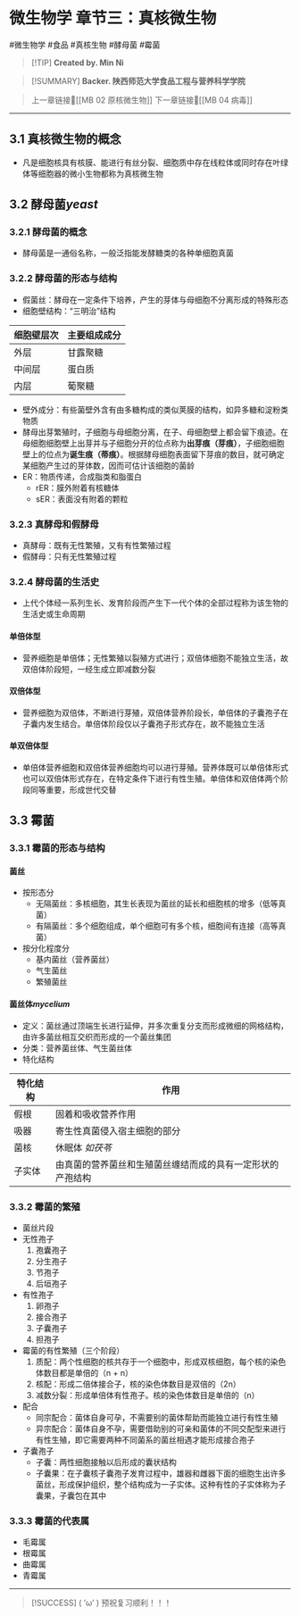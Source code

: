 # 微生物学 章节三：真核微生物
#微生物学 #食品  #真核生物 #酵母菌 #霉菌


> [!TIP] **Created by. Min Ni**

> [!SUMMARY] **Backer. 陕西师范大学食品工程与营养科学学院**

> 上一章链接🔗[[MB 02 原核微生物]]
> 下一章链接🔗[[MB 04 病毒]]

---
## 3.1 真核微生物的概念
- 凡是细胞核具有核膜、能进行有丝分裂、细胞质中存在线粒体或同时存在叶绿体等细胞器的微小生物都称为真核微生物
## 3.2 酵母菌*yeast*
### 3.2.1 酵母菌的概念
- 酵母菌是一通俗名称，一般泛指能发酵糖类的各种单细胞真菌
### 3.2.2 酵母菌的形态与结构
- 假菌丝：酵母在一定条件下培养，产生的芽体与母细胞不分离形成的特殊形态
- 细胞壁结构：“三明治”结构

| 细胞壁层次 | 主要组成成分 |
| ---------- | ------------ |
| 外层       | 甘露聚糖     |
| 中间层     | 蛋白质       |
| 内层       | 葡聚糖       |
- 壁外成分：有些菌壁外含有由多糖构成的类似荚膜的结构，如异多糖和淀粉类物质
- 酵母出芽繁殖时，子细胞与母细胞分离，在子、母细胞壁上都会留下痕迹。在母细胞细胞壁上出芽并与子细胞分开的位点称为**出芽痕（芽痕）**，子细胞细胞壁上的位点为**诞生痕（蒂痕）**。根据酵母细胞表面留下芽痕的数目，就可确定某细胞产生过的芽体数，因而可估计该细胞的菌龄
- ER：物质传递，合成脂类和脂蛋白
	- rER：膜外附着有核糖体
	- sER：表面没有附着的颗粒
### 3.2.3 真酵母和假酵母
- 真酵母：既有无性繁殖，又有有性繁殖过程
- 假酵母：只有无性繁殖过程
### 3.2.4 酵母菌的生活史
- 上代个体经一系列生长、发育阶段而产生下一代个体的全部过程称为该生物的生活史或生命周期
#### 单倍体型
- 营养细胞是单倍体；无性繁殖以裂殖方式进行；双倍体细胞不能独立生活，故双倍体阶段短，一经生成立即减数分裂
#### 双倍体型
- 营养细胞为双倍体，不断进行芽殖，双倍体营养阶段长，单倍体的子囊孢子在子囊内发生结合。单倍体阶段仅以子囊孢子形式存在，故不能独立生活
#### 单双倍体型
- 单倍体营养细胞和双倍体营养细胞均可以进行芽殖。营养体既可以单倍体形式也可以双倍体形式存在，在特定条件下进行有性生殖。单倍体和双倍体两个阶段同等重要，形成世代交替
## 3.3 霉菌
### 3.3.1 霉菌的形态与结构
#### 菌丝
- 按形态分
	- 无隔菌丝：多核细胞，其生长表现为菌丝的延长和细胞核的增多（低等真菌）
	- 有隔菌丝：多个细胞组成，单个细胞可有多个核，细胞间有连接（高等真菌）
- 按分化程度分
	- 基内菌丝（营养菌丝）
	- 气生菌丝
	- 繁殖菌丝
#### 菌丝体*mycelium*
- 定义：菌丝通过顶端生长进行延伸，并多次重复分支而形成微细的网格结构，由许多菌丝相互交织而形成的一个菌丝集团
- 分类：营养菌丝体、气生菌丝体
- 特化结构

| 特化结构 | 作用                                                       |
| -------- | ---------------------------------------------------------- |
| 假根     | 固着和吸收营养作用                                         |
| 吸器     | 寄生性真菌侵入宿主细胞的部分                               |
| 菌核     | 休眠体 *如茯苓*                                            |
| 子实体   | 由真菌的营养菌丝和生殖菌丝缠结而成的具有一定形状的产孢结构 |

### 3.3.2 霉菌的繁殖
- 菌丝片段
- 无性孢子
	1. 孢囊孢子
	2. 分生孢子
	3. 节孢子
	4. 后垣孢子
- 有性孢子
	1. 卵孢子
	2. 接合孢子
	3. 子囊孢子
	4. 担孢子
- 霉菌的有性繁殖（三个阶段）
	1. 质配：两个性细胞的核共存于一个细胞中，形成双核细胞，每个核的染色体数目都是单倍的（n + n）
	2. 核配：形成二倍体接合子，核的染色体数目是双倍的（2n）
	3. 减数分裂：形成单倍体有性孢子。核的染色体数目是单倍的（n）
- 配合
	- 同宗配合：菌体自身可孕，不需要别的菌体帮助而能独立进行有性生殖
	- 异宗配合：菌体自身不孕，需要借助别的可亲和菌体的不同交配型来进行有性生殖，即它需要两种不同菌系的菌丝相遇才能形成接合孢子
- 子囊孢子
	- 子囊：两性细胞接触以后形成的囊状结构
	- 子囊果：在子囊核子囊孢子发育过程中，雄器和雌器下面的细胞生出许多菌丝，形成保护组织，整个结构成为一子实体。这种有性的子实体称为子囊果，子囊包在其中
### 3.3.3 霉菌的代表属
- 毛霉属
- 根霉属
- 曲霉属
- 青霉属

---
> [!SUCCESS] ( ’ω’ ) 预祝复习顺利！！！       
